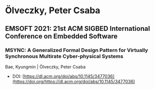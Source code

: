# Ölveczky, Peter Csaba

## EMSOFT 2021: 21st ACM SIGBED International Conference on Embedded Software

### MSYNC: A Generalized Formal Design Pattern for Virtually Synchronous Multirate Cyber-physical Systems
Bae, Kyungmin | Ölveczky, Peter Csaba
* DOI: [https://dl.acm.org/doi/abs/10.1145/3477036](https://doi.org/https://dl.acm.org/doi/abs/10.1145/3477036)

